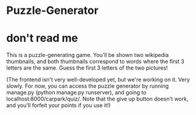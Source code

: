 # Puzzle-Generator

# don't read me
This is a puzzle-generating game. You'll be shown two wikipedia thumbnails, and both thumbnails correspond to words where the first 3 letters are the same. Guess the first 3 letters of the two pictures!

(The frontend isn't very well-developed yet, but we're working on it. Very slowly. For now, you can access the puzzle generator by running manage.py (python manage.py runserver), and going to localhost:8000/carpark/quiz/. Note that the give up button doesn't work, and you'll forfeit your points if you use it!)

